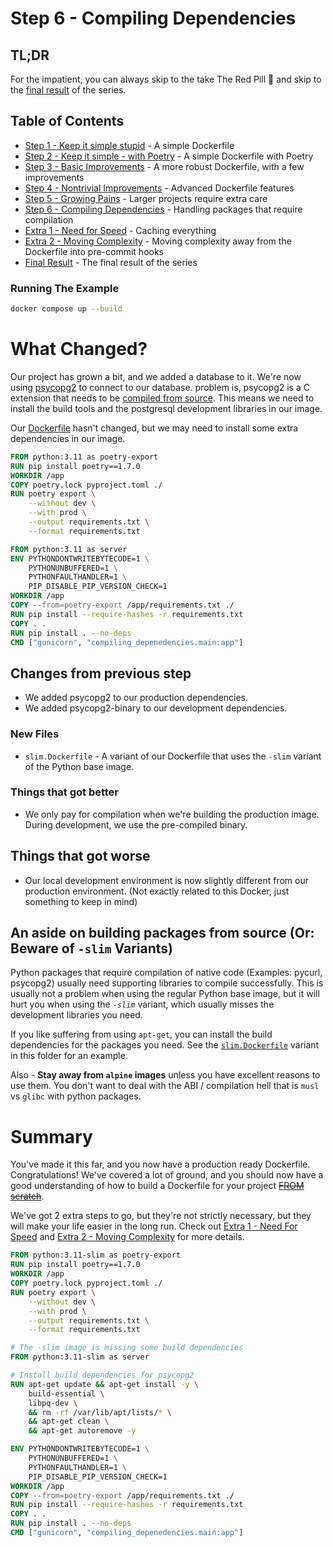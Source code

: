 # Step 6 - Compiling Dependencies

## TL;DR

For the impatient, you can always skip to the take The Red Pill 💊 and skip to
the [final result](../README.md#final-result) of the series.

## Table of Contents

* [Step 1 - Keep it simple stupid](../step-1-kiss-requirements/README.md) - A simple Dockerfile
* [Step 2 - Keep it simple - with Poetry](../step-2-kiss-poetry/README.md) - A simple Dockerfile with Poetry
* [Step 3 - Basic Improvements](../step-3-basic-improvements/README.md) - A more robust Dockerfile, with a few
  improvements
* [Step 4 - Nontrivial Improvements](../step-4-nontrivial-improvements/README.md) - Advanced Dockerfile features
* [Step 5 - Growing Pains](../step-5-larger-project/README.md) - Larger projects require extra care
* [Step 6 - Compiling Dependencies](../step-6-compiling-dependencies/README.md) - Handling packages that require
  compilation
* [Extra 1 - Need for Speed](../extra-1-need-for-speed/README.md) - Caching everything
* [Extra 2 - Moving Complexity](../extra-2-pre-commit/README.md) - Moving complexity away from the Dockerfile into
  pre-commit hooks
* [Final Result](../README.md#final-result) - The final result of the series

### Running The Example

```bash
docker compose up --build
```

# What Changed?

Our project has grown a bit, and we added a database to it. We're now
using [psycopg2](https://pypi.org/project/psycopg2/)
to connect to our database. problem is, psycopg2 is a C extension that needs to
be [compiled from source](https://www.psycopg.org/docs/install.html#psycopg-vs-psycopg-binary). This means we
need to install the build tools and the postgresql development libraries in our image.

Our [Dockerfile](./Dockerfile) hasn't changed, but we may need to install some extra dependencies in our image.

```dockerfile
FROM python:3.11 as poetry-export
RUN pip install poetry==1.7.0
WORKDIR /app
COPY poetry.lock pyproject.toml ./
RUN poetry export \
    --without dev \
    --with prod \
    --output requirements.txt \
    --format requirements.txt

FROM python:3.11 as server
ENV PYTHONDONTWRITEBYTECODE=1 \
    PYTHONUNBUFFERED=1 \
    PYTHONFAULTHANDLER=1 \
    PIP_DISABLE_PIP_VERSION_CHECK=1
WORKDIR /app
COPY --from=poetry-export /app/requirements.txt ./
RUN pip install --require-hashes -r requirements.txt
COPY . .
RUN pip install . --no-deps
CMD ["gunicorn", "compiling_depenedencies.main:app"]
```

## Changes from previous step

* We added psycopg2 to our production dependencies.
* We added psycopg2-binary to our development dependencies.

### New Files

* `slim.Dockerfile` - A variant of our Dockerfile that uses the `-slim` variant of the Python base image.

### Things that got better

* We only pay for compilation when we're building the production image. During development, we use the pre-compiled
  binary.

## Things that got worse

* Our local development environment is now slightly different from our production environment. (Not exactly related to
  this Docker, just something to keep in mind)

## An aside on building packages from source (Or: Beware of `-slim` Variants)

Python packages that require compilation of native code (Examples: pycurl, psycopg2) usually need supporting libraries
to compile successfully. This is usually not a problem when using the regular Python base image, but it will hurt you
when using the _`-slim`_ variant, which usually misses the development libraries you need.

If you like suffering from using `apt-get`, you can install the build dependencies for the packages you need. See the
[`slim.Dockerfile`](./slim.Dockerfile) variant in this folder for an example.

Also - **Stay away from `alpine` images** unless you have excellent reasons to use them. You don't want to deal with the
ABI / compilation hell that is `musl` vs `glibc` with python packages.

# Summary

You've made it this far, and you now have a production ready Dockerfile. Congratulations!
We've covered a lot of ground, and you should now have a good understanding of how to build a Dockerfile for your
project [~~FROM scratch~~](https://hub.docker.com/_/scratch/).

We've got 2 extra steps to go, but they're not strictly necessary, but they will make your life easier in the long run.
Check out [Extra 1 - Need For Speed](/extra-1-need-for-speed/README.md)
and [Extra 2 - Moving Complexity](/extra-2-pre-commit/README.md) for more details.

```dockerfile
FROM python:3.11-slim as poetry-export
RUN pip install poetry==1.7.0
WORKDIR /app
COPY poetry.lock pyproject.toml ./
RUN poetry export \
    --without dev \
    --with prod \
    --output requirements.txt \
    --format requirements.txt

# The -slim image is missing some build dependencies
FROM python:3.11-slim as server

# Install build dependencies for psycopg2
RUN apt-get update && apt-get install -y \
    build-essential \
    libpq-dev \
    && rm -rf /var/lib/apt/lists/* \
    && apt-get clean \
    && apt-get autoremove -y

ENV PYTHONDONTWRITEBYTECODE=1 \
    PYTHONUNBUFFERED=1 \
    PYTHONFAULTHANDLER=1 \
    PIP_DISABLE_PIP_VERSION_CHECK=1
WORKDIR /app
COPY --from=poetry-export /app/requirements.txt ./
RUN pip install --require-hashes -r requirements.txt
COPY . .
RUN pip install . --no-deps
CMD ["gunicorn", "compiling_depenedencies.main:app"]
```